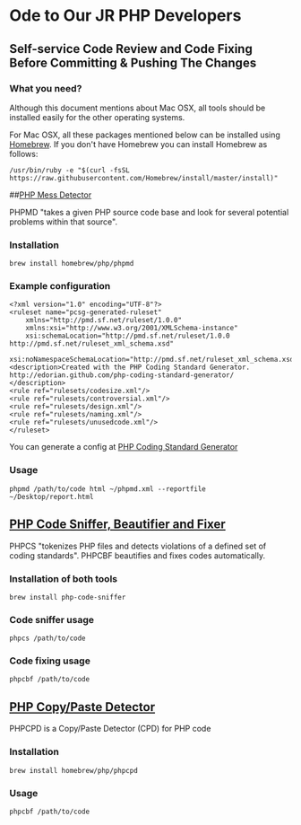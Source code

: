 
# Ode to Our JR PHP Developers
## Self-service Code Review and Code Fixing Before Committing & Pushing The Changes

### What you need?

Although this document mentions about Mac OSX, all tools should be installed easily for the other operating systems.


For Mac OSX,  all these packages mentioned below can be installed using [Homebrew](http://brew.sh/). If you don't have Homebrew you can install Homebrew as follows:

```
/usr/bin/ruby -e "$(curl -fsSL https://raw.githubusercontent.com/Homebrew/install/master/install)"
```


##[PHP Mess Detector](https://phpmd.org/)

PHPMD "takes a given PHP source code base and look for several potential problems within that source".

### Installation
```
brew install homebrew/php/phpmd
```

### Example configuration
```
<?xml version="1.0" encoding="UTF-8"?>
<ruleset name="pcsg-generated-ruleset" 
    xmlns="http://pmd.sf.net/ruleset/1.0.0" 
    xmlns:xsi="http://www.w3.org/2001/XMLSchema-instance" 
    xsi:schemaLocation="http://pmd.sf.net/ruleset/1.0.0 http://pmd.sf.net/ruleset_xml_schema.xsd"
    xsi:noNamespaceSchemaLocation="http://pmd.sf.net/ruleset_xml_schema.xsd">
<description>Created with the PHP Coding Standard Generator. http://edorian.github.com/php-coding-standard-generator/
</description>
<rule ref="rulesets/codesize.xml"/>
<rule ref="rulesets/controversial.xml"/>
<rule ref="rulesets/design.xml"/>
<rule ref="rulesets/naming.xml"/>
<rule ref="rulesets/unusedcode.xml"/>
</ruleset>
```

You can generate a config at [PHP Coding Standard Generator](http://edorian.github.io/php-coding-standard-generator/#phpmd)

### Usage
```
phpmd /path/to/code html ~/phpmd.xml --reportfile ~/Desktop/report.html
```

## [PHP Code Sniffer, Beautifier and Fixer](https://github.com/squizlabs/PHP_CodeSniffer)

PHPCS "tokenizes PHP files and detects violations of a defined set of coding standards". 
PHPCBF beautifies and fixes codes automatically.

### Installation of both tools
```
brew install php-code-sniffer

```
### Code sniffer usage
```
phpcs /path/to/code
```

### Code fixing usage
```
phpcbf /path/to/code
```


## [PHP Copy/Paste Detector](https://github.com/sebastianbergmann/phpcpd)
PHPCPD is a Copy/Paste Detector (CPD) for PHP code

### Installation
```
brew install homebrew/php/phpcpd
```
### Usage
```
phpcbf /path/to/code
```